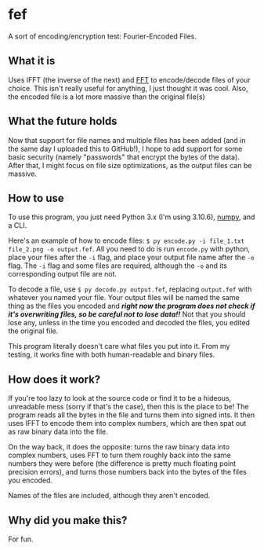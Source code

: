 # fef
A sort of encoding/encryption test: Fourier-Encoded Files.

## What it is
Uses IFFT (the inverse of the next) and [FFT](https://en.wikipedia.org/wiki/Fast_Fourier_transform) to encode/decode files of your choice. This isn't really useful for anything, I just thought it was cool. Also, the encoded file is a lot more massive than the original file(s)

## What the future holds
Now that support for file names and multiple files has been added (and in the same day I uploaded this to GitHub!), I hope to add support for some basic security (namely "passwords" that encrypt the bytes of the data). After that, I might focus on file size optimizations, as the output files can be massive.

## How to use
To use this program, you just need Python 3.x (I'm using 3.10.6), [numpy](https://numpy.org/), and a CLI.

Here's an example of how to encode files: `$ py encode.py -i file_1.txt file_2.png -o output.fef`. All you need to do is run `encode.py` with python, place your files after the `-i` flag, and place your output file name after the `-o` flag. The `-i` flag and some files are required, although the `-o` and its corresponding output file are not.

To decode a file, use `$ py decode.py output.fef`, replacing `output.fef` with whatever you named your file. Your output files will be named the same thing as the files you encoded and ***right now the program does not check if it's overwriting files, so be careful not to lose data!!*** Not that you should lose any, unless in the time you encoded and decoded the files, you edited the original file.

This program literally doesn't care what files you put into it. From my testing, it works fine with both human-readable and binary files.

## How does it work?
If you're too lazy to look at the source code or find it to be a hideous, unreadable mess (sorry if that's the case), then this is the place to be! The program reads all the bytes in the file and turns them into signed ints. It then uses IFFT to encode them into complex numbers, which are then spat out as raw binary data into the file.

On the way back, it does the opposite: turns the raw binary data into complex numbers, uses FFT to turn them roughly back into the same numbers they were before (the difference is pretty much floating point precision errors), and turns those numbers back into the bytes of the files you encoded.

Names of the files are included, although they aren't encoded.

## Why did you make this?
For fun.
